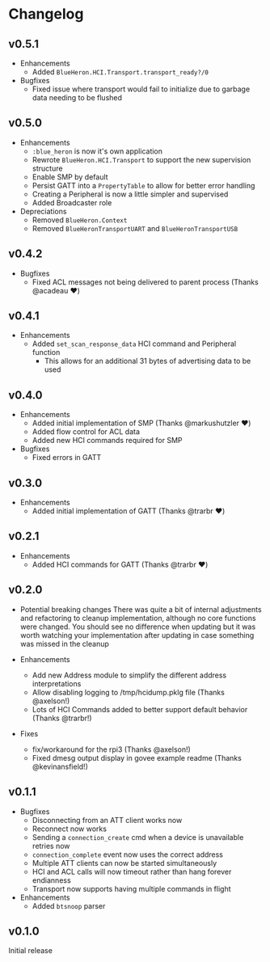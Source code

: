 # Changelog

## v0.5.1

* Enhancements
  * Added `BlueHeron.HCI.Transport.transport_ready?/0`
* Bugfixes
  * Fixed issue where transport would fail to initialize due to garbage data needing
    to be flushed

## v0.5.0

* Enhancements
  * `:blue_heron` is now it's own application
  * Rewrote `BlueHeron.HCI.Transport` to support the new supervision structure
  * Enable SMP by default
  * Persist GATT into a `PropertyTable` to allow for better error handling
  * Creating a Peripheral is now a little simpler and supervised
  * Added Broadcaster role
* Depreciations
  * Removed `BlueHeron.Context`
  * Removed `BlueHeronTransportUART` and `BlueHeronTransportUSB`

## v0.4.2

* Bugfixes
  * Fixed ACL messages not being delivered to parent process (Thanks @acadeau ❤️)

## v0.4.1

* Enhancements
  * Added `set_scan_response_data` HCI command and Peripheral function
    * This allows for an additional 31 bytes of advertising data to be used

## v0.4.0

* Enhancements
  * Added initial implementation of SMP (Thanks @markushutzler ❤️)
  * Added flow control for ACL data
  * Added new HCI commands required for SMP
* Bugfixes
  * Fixed errors in GATT

## v0.3.0

* Enhancements
  * Added initial implementation of GATT (Thanks @trarbr ❤️)

## v0.2.1

* Enhancements
  * Added HCI commands for GATT (Thanks @trarbr ❤️)

## v0.2.0

* Potential breaking changes
  There was quite a bit of internal adjustments and refactoring to cleanup
  implementation, although no core functions were changed. You should see
  no difference when updating but it was worth watching your implementation
  after updating in case something was missed in the cleanup

* Enhancements
  * Add new Address module to simplify the different address interpretations
  * Allow disabling logging to /tmp/hcidump.pklg file (Thanks @axelson!)
  * Lots of HCI Commands added to better support default behavior (Thanks @trarbr!)

* Fixes
  * fix/workaround for the rpi3 (Thanks @axelson!)
  * Fixed dmesg output display in govee example readme (Thanks @kevinansfield!)

## v0.1.1

* Bugfixes
  * Disconnecting from an ATT client works now
  * Reconnect now works
  * Sending a `connection_create` cmd when a device is unavailable
    retries now
  * `connection_complete` event now uses the correct address
  * Multiple ATT clients can now be started simultaneously
  * HCI and ACL calls will now timeout rather than hang forever
    endianness
  * Transport now supports having multiple commands in flight
* Enhancements
  * Added `btsnoop` parser

## v0.1.0

Initial release
